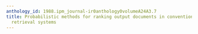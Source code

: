 ```yaml
---
anthology_id: 1988.ipm_journal-ir0anthology0volumeA24A3.7
title: Probabilistic methods for ranking output documents in conventional Boolean
  retrieval systems
---
```

